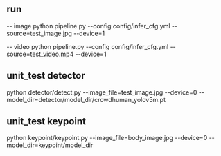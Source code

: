 ## run
-- image
python pipeline.py --config config/infer_cfg.yml --source=test_image.jpg --device=1 


-- video
python pipeline.py --config config/infer_cfg.yml --source=test_video.mp4 --device=1 
## unit_test  detector
python detector/detect.py --image_file=test_image.jpg --device=0 --model_dir=detector/model_dir/crowdhuman_yolov5m.pt

## unit_test  keypoint
python keypoint/keypoint.py --image_file=body_image.jpg --device=0 --model_dir=keypoint/model_dir

